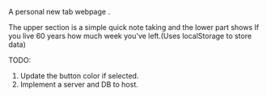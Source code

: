 A personal new tab webpage .

The upper section is a simple quick note taking and the lower part shows If you live 60 years how much week you've left.(Uses localStorage to store data)

TODO:

1. Update the button color if selected.
2. Implement a server and DB to host. 
